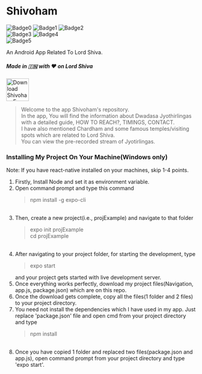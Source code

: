 # Shivoham
![Badge0](https://img.shields.io/badge/Version-1.5-tree.svg)
![Badge1](https://img.shields.io/badge/Platform-Android-tree.svg)
![Badge2](https://img.shields.io/badge/Rating-4.8-tree.svg)<br>
![Badge3](https://img.shields.io/badge/Framework-React_Native-tree.svg)
![Badge4](https://img.shields.io/badge/Downloads-100+-tree.svg)<br>
![Badge5](https://img.shields.io/badge/Editor-Visual_Studio_Code-tree.svg)

An Android App Related To Lord Shiva.
<h5>Made in 🇮🇳 with ❤️ on Lord Shiva</h5>

[<img src="https://play.google.com/intl/en_us/badges/images/generic/en-play-badge-border.png" height="60" alt="Download Shivoham From Here" />](https://play.google.com/store/apps/details?id=com.msk.ABLS "Get it on Google Play Store")

<blockquote>
Welcome to the app Shivoham's repository.<br>
In the app, You will find the information about Dwadasa Jyothirlingas with a detailed guide, HOW TO REACH?, TIMINGS, CONTACT.<br>
I have also mentioned Chardham and some famous temples/visiting spots which are related to Lord Shiva.<br>
You can view the pre-recorded stream of Jyotirlingas.<br>
</blockquote>

<h3>Installing My Project On Your Machine(Windows only)</h3>

Note: If you have react-native installed on your machines, skip 1-4 points.<br>
1. Firstly, Install Node and set it as environment variable.<br>
2. Open command prompt and type this command <blockquote>npm install -g expo-cli</blockquote><br>
3. Then, create a new project(i.e., projExample) and navigate to that folder <blockquote>expo init projExample<br>cd projExample</blockquote><br>
4. After navigating to your project folder, for starting the development, type <blockquote>expo start</blockquote> and your project gets started with live development server.<br>
5. Once everything works perfectly, download my project files(Navigation, app.js, package.json) which are on this repo.<br>
6. Once the download gets complete, copy all the files(1 folder and 2 files) to your project directory.<br>
7. You need not install the dependencies which I have used in my app. Just replace 'package.json' file and open cmd from your project directory and type <blockquote>npm install</blockquote><br>
8. Once you have copied 1 folder and replaced two files(package.json and app.js), open command prompt from your project directory and type 'expo start'.

